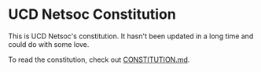 # UCD Netsoc Constitution

This is UCD Netsoc's constitution. It hasn't been updated in a long time and could do with some love.

To read the constitution, check out [CONSTITUTION.md](https://github.com/ucdnetsoc/Constitution/blob/master/CONSTITUTION.md).